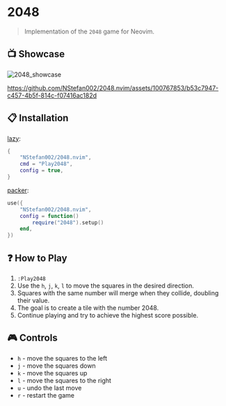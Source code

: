 # 2048

> Implementation of the `2048` game for Neovim.

## 📺 Showcase

![2048_showcase](https://github.com/NStefan002/2048.nvim/assets/100767853/03f72082-71e2-400a-b25b-659cbc29b14c)



https://github.com/NStefan002/2048.nvim/assets/100767853/b53c7947-c457-4b5f-814c-f07416ac182d



## 📋 Installation

[lazy](https://github.com/folke/lazy.nvim):

```lua
{
    "NStefan002/2048.nvim",
    cmd = "Play2048",
    config = true,
}
```

[packer](https://github.com/wbthomason/packer.nvim):

```lua
use({
    "NStefan002/2048.nvim",
    config = function()
        require("2048").setup()
    end,
})
```

## ❓ How to Play

1. `:Play2048`
2. Use the `h`, `j`, `k`, `l` to move the squares in the desired direction.
3. Squares with the same number will merge when they collide, doubling their value.
4. The goal is to create a tile with the number 2048.
5. Continue playing and try to achieve the highest score possible.

## 🎮 Controls

-   `h` - move the squares to the left
-   `j` - move the squares down
-   `k` - move the squares up
-   `l` - move the squares to the right
-   `u` - undo the last move
-   `r` - restart the game
